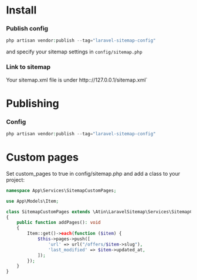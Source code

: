 # Install
### Publish config
```php
php artisan vendor:publish --tag="laravel-sitemap-config"
```
and specify your sitemap settings in `config/sitemap.php`


### Link to sitemap
Your sitemap.xml file is under http:://127.0.0.1/sitemap.xml`

# Publishing
### Config
```php
php artisan vendor:publish --tag="laravel-sitemap-config"
```

# Custom pages
Set custom_pages to true in config/sitemap.php and add a class to your project:

```php
namespace App\Services\SitemapCustomPages;

use App\Models\Item;

class SitemapCustomPages extends \Atin\LaravelSitemap\Services\SitemapCustomPages
{
    public function addPages(): void
    {
        Item::get()->each(function ($item) {
            $this->pages->push([
                'url' => url("/offers/$item->slug"),
                'last_modified' => $item->updated_at,
            ]);
        });
    }
}
```